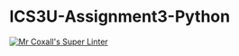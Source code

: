 # ICS3U-Assignment3-Python

[![Mr Coxall's Super Linter](https://github.com/Evgeny-Vovk/ICS3U-Assignment3-Python/workflows/Mr%20Coxall's%20Super%20Linter/badge.svg)](https://github.com/Evgeny-Vovk/ICS3U-Assignment3-Python/actions)
